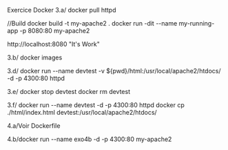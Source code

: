 Exercice Docker
3.a/
docker pull httpd

//Build
docker build -t my-apache2 .
docker run -dit --name my-running-app -p 8080:80 my-apache2

http://localhost:8080  "It's Work"

3.b/
docker images

3.d/
docker run --name devtest -v ${pwd}/html:/usr/local/apache2/htdocs/ -d -p 4300:80 httpd

3.e/
docker stop devtest
docker rm devtest

3.f/
docker run --name devtest -d -p 4300:80 httpd
docker cp ./html/index.html devtest:/usr/local/apache2/htdocs/

4.a/Voir Dockerfile

4.b/docker run --name exo4b -d -p 4300:80 my-apache2